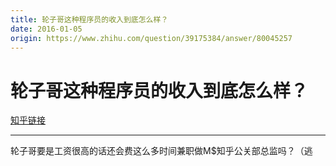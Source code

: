 ```yaml
---
title: 轮子哥这种程序员的收入到底怎么样？
date: 2016-01-05
origin: https://www.zhihu.com/question/39175384/answer/80045257
---
```

# 轮子哥这种程序员的收入到底怎么样？

[知乎链接](https://www.zhihu.com/question/39175384/answer/80045257)

---------

<span class="RichText ztext CopyrightRichText-richText" itemprop="text">轮子哥要是工资很高的话还会费这么多时间兼职做M$知乎公关部总监吗？（逃</span>